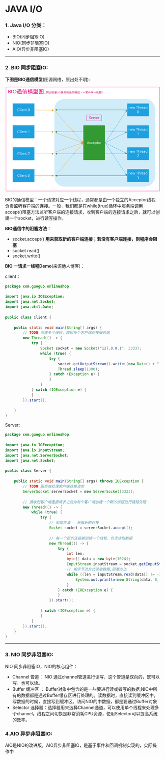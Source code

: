 # JAVA I/O

### 1.  Java I/O 分类：

- BIO(同步阻塞IO)
- NIO(同步非阻塞IO)
- AIO(异步非阻塞IO)

---

### 2. BIO 同步阻塞IO:

**下图是BIO通信模型**(图源网络，原出处不明):

<img src="./Image/IO/BIO.jpg" alt="传统BIO通信模型图" />

BIO的通信模型：一个请求对应一个线程，通常都是由一个独立的Acceptor线程负责监听客户端的连接。一般，我们都是在while(true)循环中服务端调用accept()阻塞方法监听客户端的连接请求，收到客户端的连接请求之后，就可以创建一个socket，进行读写操作。

**BIO通信中的阻塞方法**：

- socket.accept()   **用来获取新的客户端连接；若没有客户端连接，则程序会阻塞**
- socket.read()
- socket.write()

**BIO 一请求一线程Demo**(来源他人博客)：

client：

```java
package com.guoguo.onlineshop;

import java.io.IOException;
import java.net.Socket;
import java.util.Date;

public class Client {
	
	public static void main(String[] args) {
		// TODO 创建多个线程，模拟多个客户端连接服务端
		new Thread(() -> {
			try {
				Socket socket = new Socket("127.0.0.1", 3333);
				while (true) {
					try {
						socket.getOutputStream().write((new Date() + " ----> Client").getBytes());
						Thread.sleep(1000);
					} catch (Exception e) {
					}
				}
			} catch (IOException e) {
			}
		}).start();
		
	}
}
```

Server:

```java
package com.guoguo.onlineshop;

import java.io.IOException;
import java.io.InputStream;
import java.net.ServerSocket;
import java.net.Socket;

public class Server {
	
	public static void main(String[] args) throws IOException {
		// TODO 服务端处理客户端连接请求
		ServerSocket serverSocket = new ServerSocket(3333);
		
		// 接收到客户端连接请求之后为每个客户端创建一个新的线程进行链路处理
		new Thread(() -> {
			while (true) {
				try {
					// 阻塞方法   获取新的连接
					Socket socket = serverSocket.accept();
					
					// 每一个新的连接都创建一个线程，负责读取数据
					new Thread(() -> {
						try {
							int len;
							byte[] data = new byte[1024];
							InputStream inputStream = socket.getInputStream();
							// 按字节流方式读取数据,阻塞方法
							while ((len = inputStream.read(data)) != -1) {
								System.out.println(new String(data, 0, len));
							}
						} catch (IOException e) {
						}
					}).start();
					
				} catch (IOException e) {
				}
			}
		}).start();	
	}	
}
```

---

### 3. NIO 同步非阻塞IO:

NIO 同步非阻塞IO，NIO的核心组件：

- Channel 管道： NIO 通过channel管道进行读写，这个管道是双向的，既可以写，也可以读。
- Buffer 缓冲区 ： Buffer对象中包含的是一些要进行读或者写的数据;NIO中所有的数据都是通过Buffer缓存区进行处理的。读数据时，直接读到缓冲区中，写数据的时候，直接写到缓冲区。访问NIO的中数据，都是要通过Buffer对象
- Selector 选择器：选择器用来选择Channel通道，可以使用单个线程来处理多个channel。线程之间切换是非常消耗CPU资源，使用Selector可以提高系统的效率。



### 4.AIO 异步非阻塞IO:

AIO是NIO的改进版，AIO异步非阻塞IO，是基于事件和回调机制实现的，实际操作中

